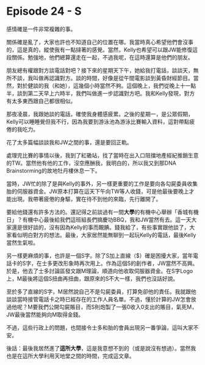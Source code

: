 # Episode 24 - S

感情確是一件非常複雜的事。

關係確是亂了，大家也許也不知道自己的位置在哪。我當時真心希望他們會沒事的，這是真的，縱使我有一點撻著的感覺。當然，Kelly也希望可以跟JW能修復這段關係。勉強地，他們總算還走在一起，不過我呢，在這時還算是他們的朋友。

朋友總有權跟對方談電話對吧？接下來的星期天下午，她給我打電話，談談天，無所不談，我叫做再認識對方。談的時間，好像是從午間電影談到黃昏財經節目。當然，對於健談的我（和她），這幾個小時當然不夠。這個晚上，我們從晚上十一點半，談到第二天早上六時半，我們叫做進一步認識對方吧。我和Kelly發現，對方有太多東西跟自己都很相似。

那夜凌晨，我跟她談的電話，確使我身體感疲累。之後的星期一，是公眾假期，Kelly可以睡睡覺但我不行，因為我要到游泳池為游泳比賽輸入資料，這對帶點疲倦的我吃力。

花了太多篇幅談談我和JW之間的事，還是要回正軌。

處理完比賽的事情以後，我到了紅磡站，找了當時在出入口阻擋地產經紀推銷生意的TW。當然他有他的工作，沒空應酬我，我明白的，所以我又到那DNA Brainstorming的故地牡丹樓休息一下。

當時，JW忙的除了是與Kelly的事外，另一樣更重要的工作是要向各勾屍委員收集胎的伺服器資金。JW原本打算在這天下午向TW等人收錢，可是他最後要晚上才能出現。我帶著疲倦的身驅，實在待不到他的來臨，先行離開了。

要給他錢還有許多方法的。還記得之前談過有一間**大學**的有機中心舉辦「香城有機日」？有機中心最後給我們這班組長們搞慶功BBQ，我和JW當然有去。這一天大家還是很好談的，沒有因為Kelly的事而靦腆。錢我給了，有些事實跟他談了，大家看似明白對方的想法。最後，大家居然能無聊到一起玩Kelly的電話，最後Kelly當然生氣啦。

另一樣更麻煩的事，也許是一個S字。除了S加上直線（$）確是困擾大家，當年電話卡的S字，在士多更改形象時再次用上。作為這個S的創作者，JW當然不高興。於是，他去了士多討論區發文跟M理論，順道向他收取伺服器資金。在S字Logo上，M最後將這個S扭曲再扭曲，跟原來的S不大一樣，我們也沒話好說。

至於多了直線的S字，M居然說自己不是勾屍委員，打算免卻他的責任。我就跟他談談當時接管電話卡之時已經存在的工作人員名單。不過，懂於計算的JW怎會放過他呢？M要我們公開勾屍賬目，而S則炮製了一張0收入0支出的賬目，氣死M，JW最後當然能夠向M取得金錢。

不過，這些行政上的問題，也間接令士多和胎的會員出現另一番爭論，這叫大家不安。

後話：最後我居然進了**這所大學**，這是我意想不到的（或是說沒有想過）。當然我也是在這所大學利用天地堂之間的時間，完成這文章。
